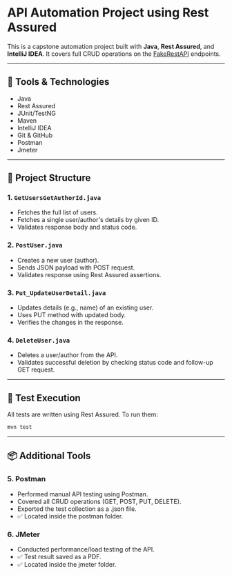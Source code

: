 # API Automation Project using Rest Assured

This is a capstone automation project built with **Java**, **Rest Assured**, and **IntelliJ IDEA**. It covers full CRUD operations on the [FakeRestAPI](https://fakerestapi.azurewebsites.net/) endpoints.

---

## 🔧 Tools & Technologies

- Java
- Rest Assured
- JUnit/TestNG
- Maven
- IntelliJ IDEA
- Git & GitHub
- Postman
- Jmeter

---

## 📁 Project Structure

### 1. `GetUsersGetAuthorId.java`
- Fetches the full list of users.
- Fetches a single user/author's details by given ID.
- Validates response body and status code.

### 2. `PostUser.java`
- Creates a new user (author).
- Sends JSON payload with POST request.
- Validates response using Rest Assured assertions.

### 3. `Put_UpdateUserDetail.java`
- Updates details (e.g., name) of an existing user.
- Uses PUT method with updated body.
- Verifies the changes in the response.

### 4. `DeleteUser.java`
- Deletes a user/author from the API.
- Validates successful deletion by checking status code and follow-up GET request.

---

## 🧪 Test Execution

All tests are written using Rest Assured. To run them:

```bash
mvn test
```

---

## 📦 Additional Tools

### 5. Postman
- Performed manual API testing using Postman.
- Covered all CRUD operations (GET, POST, PUT, DELETE).
- Exported the test collection as a .json file.
- ✅ Located inside the postman folder.

### 6. JMeter
- Conducted performance/load testing of the API.
- ✅ Test result saved as a PDF.
- ✅ Located inside the jmeter folder.

